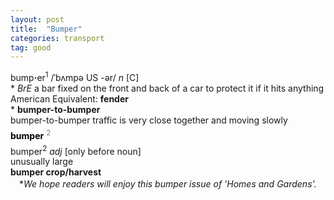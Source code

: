 ```yaml
---
layout: post
title:  "Bumper"
categories: transport
tag: good
---
```

<DIV style="MARGIN: 0px 0px 5px">bump<B>·</B>er<SUP>1</SUP> /ˈbʌmpə US -ər/ <I>n</I> [C] <BR>* <I>BrE</I> a bar fixed on the front and back of a car to protect it if it hits anything<BR>American Equivalent: <B>fender</B><BR>* <B>bumper-to-bumper</B><BR>bumper-to-bumper traffic is very close together and moving slowly</DIV>
<DIV style="COLOR: #808080; MARGIN: 0px 0px 5px; LINE-HEIGHT: normal"><SPAN style="FONT-SIZE: 10.5pt; COLOR: #000000; LINE-HEIGHT: normal"><B>bumper</B></SPAN> <SUP style="FONT-SIZE: 83%; LINE-HEIGHT: normal">2</SUP> </DIV>
<DIV style="MARGIN: 0px 0px 5px">bumper<SUP>2</SUP> <I>adj</I> [only before noun] <BR>unusually large<BR><B>bumper crop/harvest</B><BR>　*<I>We hope readers will enjoy this bumper issue of 'Homes and Gardens'.</I></DIV>
